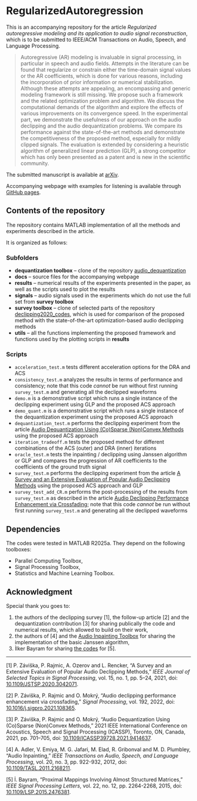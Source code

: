 # RegularizedAutoregression

This is an accompanying repository for the article *Regularized autoregressive modeling and its application to audio signal reconstruction*, which is to be submitted to IEEE/ACM Transactions on Audio, Speech, and Language Processing.

> Autoregressive (AR) modeling is invaluable in signal processing, in particular in speech and audio fields. Attempts in the literature can be found that regularize or constrain either the time-domain signal values or the AR coefficients, which is done for various reasons, including the incorporation of prior information or numerical stabilization. Although these attempts are appealing, an encompassing and generic modeling framework is still missing. We propose such a framework and the related optimization problem and algorithm. We discuss the computational demands of the algorithm and explore the effects of various improvements on its convergence speed. In the experimental part, we demonstrate the usefulness of our approach on the audio declipping and the audio dequantization problems. We compare its performance against the state-of-the-art methods and demonstrate the competitiveness of the proposed method, especially for mildly clipped signals. The evaluation is extended by considering a heuristic algorithm of generalized linear prediction (GLP), a strong competitor which has only been presented as a patent and is new in the scientific community.

The submitted manuscript is available at [arXiv](https://arxiv.org/abs/2410.17790).

Accompanying webpage with examples for listening is available through [GitHub pages](https://ondrejmokry.github.io/RegularizedAutoregression/).

## Contents of the repository

The repository contains MATLAB implementation of all the methods and experiments described in the article.

It is organized as follows:

### Subfolders
- **dequantization toolbox** – clone of the repository [audio_dequantization](https://github.com/zawi01/audio_dequantization)
- **docs** – source files for the accompanying webpage
- **results** – numerical results of the experiments presented in the paper, as well as the scripts used to plot the results
- **signals** – audio signals used in the experiments which do not use the full set from **survey toolbox**
- **survey toolbox** – clone of selected parts of the repository [declipping2020_codes](https://github.com/rajmic/declipping2020_codes), which is used for comparison of the proposed method with the state-of-the-art optimization-based audio declipping methods
- **utils** – all the functions implementing the proposed framework and functions used by the plotting scripts in **results**

### Scripts
- `acceleration_test.m` tests different acceleration options for the DRA and ACS
- `consistency_test.m` analyzes the results in terms of performance and consistency; note that this code *cannot* be run without first running `survey_test.m` and generating all the declipped waveforms
- `demo.m` is a demonstrative script which runs a single instance of the declipping experiment using GLP and the proposed ACS approach
- `demo_quant.m` is a demonstrative script which runs a single instance of the dequantization experiment using the proposed ACS approach
- `dequantization_test.m`  performs the declipping experiment from the article [Audio Dequantization Using (Co)Sparse (Non)Convex Methods](https://ieeexplore.ieee.org/document/9414637) using the proposed ACS approach
- `iteration_tradeoff.m` tests the proposed method for different combinations of the ACS (outer) and DRA (inner) iterations
- `oracle_test.m` tests the inpainting / declipping using Janssen algorithm or GLP and compares the progression of AR coefficients to the coefficients of the ground truth signal
- `survey_test.m` performs the declipping experiment from the article [A Survey and an Extensive Evaluation of Popular Audio Declipping Methods](https://ieeexplore.ieee.org/document/9281027) using the proposed ACS approach and GLP
- `survey_test_add_CR.m` performs the post-processing of the results from `survey_test.m` as described in the article [Audio Declipping Performance Enhancement via Crossfading](https://www.sciencedirect.com/science/article/pii/S0165168421004023); note that this code *cannot* be run without first running `survey_test.m` and generating all the declipped waveforms

## Dependencies

The codes were tested in MATLAB R2025a. They depend on the following toolboxes:
- Parallel Computing Toolbox,
- Signal Processing Toolbox,
- Statistics and Machine Learning Toolbox.

## Acknowledgment

Special thank you goes to:

1. the authors of the declipping survey [1], the follow-up article [2] and the dequantization contribution [3] for sharing publically the code and numerical results, which allowed to build on their work,
2. the authors of [4] and the [Audio Inpainting Toolbox](http://small.inria.fr/keyresults/audio-inpainting/) for sharing the implementation of the basic Janssen algorithm,
3. İlker Bayram for sharing [the codes](https://web.itu.edu.tr/ibayram/Structured/) for [5].

---

[1] P. Záviška, P. Rajmic, A. Ozerov and L. Rencker, “A Survey and an Extensive Evaluation of Popular Audio Declipping Methods,” *IEEE Journal of Selected Topics in Signal Processing*, vol. 15, no. 1, pp. 5–24, 2021, doi: [10.1109/JSTSP.2020.3042071](https://doi.org/10.1109/JSTSP.2020.3042071).

[2] P. Záviška, P. Rajmic and O. Mokrý, “Audio declipping performance enhancement via crossfading,” *Signal Processing*, vol. 192, 2022, doi: [10.1016/j.sigpro.2021.108365](https://doi.org/10.1016/j.sigpro.2021.108365).

[3] P. Záviška, P. Rajmic and O. Mokrý, “Audio Dequantization Using (Co)Sparse (Non)Convex Methods,” 2021 IEEE International Conference on Acoustics, Speech and Signal Processing (ICASSP), Toronto, ON, Canada, 2021, pp. 701–705, doi: [10.1109/ICASSP39728.2021.9414637](https://doi.org/10.1109/ICASSP39728.2021.9414637).

[4] A. Adler, V. Emiya, M. G. Jafari, M. Elad, R. Gribonval and M. D. Plumbley, “Audio Inpainting,” *IEEE Transactions on Audio, Speech, and Language Processing*, vol. 20, no. 3, pp. 922-932, 2012, doi: [10.1109/TASL.2011.2168211](https://doi.org/10.1109/TASL.2011.2168211).

[5] İ. Bayram, “Proximal Mappings Involving Almost Structured Matrices,” *IEEE Signal Processing Letters*, vol. 22, no. 12, pp. 2264-2268, 2015, doi: [10.1109/LSP.2015.2476381](https://doi.org/10.1109/LSP.2015.2476381).

